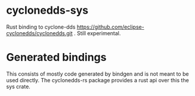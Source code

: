 # cyclonedds-sys
Rust binding to cyclone-dds  https://github.com/eclipse-cyclonedds/cyclonedds.git .  Still experimental.

# Generated bindings

This consists of mostly code generated by bindgen and is not meant to be used directly. The cyclonedds-rs package 
provides a rust api over this the sys crate.

